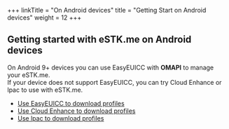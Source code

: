 +++
linkTitle = "On Android devices"
title = "Getting Start on Android devices"
weight = 12
+++

## Getting started with eSTK.me on Android devices

On Android 9+ devices you can use EasyEUICC with **OMAPI** to manage your eSTK.me.  
If your device does not support EasyEUICC, you can try Cloud Enhance or lpac to use with eSTK.me.  

- [Use EasyEUICC to download profiles](/manual/download/easyeuicc)
- [Use Cloud Enhance to download profiles](/manual/download/cloud-enhance)
- [Use lpac to download profiles](/manual/download/lpac)